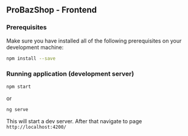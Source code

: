 ## ProBazShop - Frontend

### Prerequisites

Make sure you have installed all of the following prerequisites on your development machine:

```bash
npm install --save
```

### Running application (development server)

```bash
npm start
```
or 
```bash
ng serve
```

This will start a dev server. After that navigate to page `http://localhost:4200/`